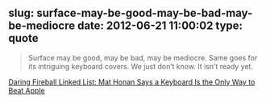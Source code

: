 slug: surface-may-be-good-may-be-bad-may-be-mediocre
date: 2012-06-21 11:00:02
type: quote
---

> Surface may be good, may be bad, may be mediocre. Same goes for its intriguing keyboard covers. We just don’t know. It isn’t ready yet.

[Daring Fireball Linked List: Mat Honan Says a Keyboard Is the Only Way to Beat Apple](http://daringfireball.net/linked/2012/06/20/honan-keyboard)
